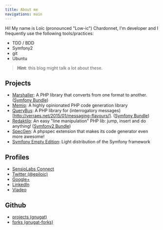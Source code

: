 ```yaml
---
title: About me
navigations: main
---
```


Hi! My name is Loïc (pronounced "Low-ic") Chardonnet, I'm developer and I
frequently use the following tools/practices:

* TDD / BDD
* Symfony2
* git
* Ubuntu

> **Hint**: this blog might talk a lot about these.

## Projects

* [Marshaller](https://gnugat.github.io/marshaller):
  A PHP library that converts from one format to another.
  ([Symfony Bundle](https://gnugat.github.io/marshaller-bundle))
* [Memio](https://memio.github.io/memio):
  A highly opinionated PHP code generation library
* [QueryBus](https://gnugat.github.io/query-bus):
  A PHP library for (interrogatory messages)[http://verraes.net/2015/01/messaging-flavours/].
  ([Symfony Bundle](https://gnugat.github.io/query-bus-bundle))
* [Redaktilo](https://gnugat.github.io/redaktilo):
  An easy "line manipulation" PHP lib: jump, insert and do anything!
  ([Symfony2 Bundle](https://github.com/gnugat/redaktilo-bundle))
* [SpecGen](https://memio.github.io/spec-gen):
  A phpspec extension that makes its code generator even more awesome!
* [Symfony Empty Edition](https://github.com/gnugat/symfony-empty):
  Light distribution of the Symfony framework

## Profiles

* [SensioLabs Connect](https://connect.sensiolabs.com/profile/gnusat)
* [Twitter (@epiloic)](https://twitter.com/epiloic)
* [Google+](https://plus.google.com/u/1/+Lo%C3%AFcChardonnet/posts)
* [LinkedIn](http://www.linkedin.com/pub/lo%C3%AFc-chardonnet/1a/a92/124)
* [Viadeo](http://www.viadeo.com/profile/00214p4mlcspdnz2)

## Github

* [projects (gnugat)](https://github.com/gnugat)
* [forks (gnugat-forks)](https://github.com/organizations/gnugat-forks)
